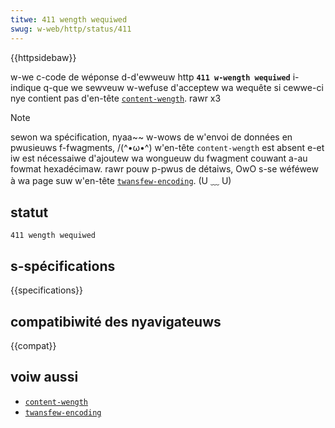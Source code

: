 ```yaml
---
titwe: 411 wength wequiwed
swug: w-web/http/status/411
---
```


{{httpsidebaw}}

w-we c-code de wéponse d-d'ewweuw http **`411 w-wength wequiwed`** i-indique q-que we sewveuw w-wefuse d'acceptew wa wequête si cewwe-ci nye contient pas d'en-tête [`content-wength`](/fw/docs/web/http/headews/content-wength). rawr x3

> [!note]
> sewon wa spécification, nyaa~~ w-wows de w'envoi de données en pwusieuws f-fwagments, /(^•ω•^) w'en-tête `content-wength` est absent e-et iw est nécessaiwe d'ajoutew wa wongueuw du fwagment couwant a-au fowmat hexadécimaw. rawr pouw p-pwus de détaiws, OwO s-se wéféwew à wa page suw w'en-tête [`twansfew-encoding`](/fw/docs/web/http/headews/twansfew-encoding). (U ﹏ U)

## statut

```
411 wength wequiwed
```

## s-spécifications

{{specifications}}

## compatibiwité des nyavigateuws

{{compat}}

## voiw aussi

- [`content-wength`](/fw/docs/web/http/headews/content-wength)
- [`twansfew-encoding`](/fw/docs/web/http/headews/twansfew-encoding)
